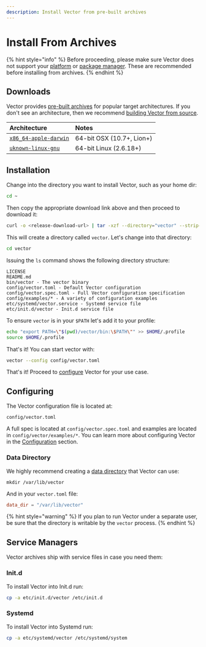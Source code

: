 ```yaml
---
description: Install Vector from pre-built archives
---
```


# Install From Archives

{% hint style="info" %}
Before proceeding, please make sure Vector does not support your
[platform][docs.platforms] or [package manager][docs.package_managers]. These
are recommended before installing from archives.
{% endhint %}

## Downloads

Vector provides [pre-built archives][url.releases] for popular target
architectures. If you don't see an architecture, then we recommend
[building Vector from source][docs.from_source].

| Architecture | Notes |
| :--- | :---- |
| [`x86_64-apple-darwin`][url.vector_latest_x86_64-apple-darwin] | 64-bit OSX (10.7+, Lion+) |
| [`uknown-linux-gnu`][url.vector_latest_x86_64-unknown-linux-gnu] | 64-bit Linux (2.6.18+) |


## Installation

Change into the directory you want to install Vector, such as your home dir:

```bash
cd ~
```

Then copy the appropriate download link above and then proceed to download it:

```bash
curl -o <release-download-url> | tar -xzf --directory="vector" --strip-components=1
```

This will create a directory called `vector`. Let's change into that directory:

```bash
cd vector
```

Issuing the `ls` command shows the following directory structure:

```
LICENSE
README.md
bin/vector - The vector binary
config/vector.toml - Default Vector configuration
config/vector.spec.toml - Full Vector configuration specification
config/examples/* - A variety of configuration examples
etc/systemd/vector.service - Systemd service file
etc/init.d/vector - Init.d service file
```

To ensure `vector` is in your `$PATH` let's add it to your profile:

```bash
echo "export PATH=\"$(pwd)/vector/bin:\$PATH\"" >> $HOME/.profile
source $HOME/.profile
```

That's it! You can start vector with:

```bash
vector --config config/vector.toml
```

That's it! Proceed to [configure](#configuring) Vector for your use case.


## Configuring

The Vector configuration file is located at:

```
config/vector.toml
```

A full spec is located at `config/vector.spec.toml` and examples are
located in `config/vector/examples/*`. You can learn more about configuring
Vector in the [Configuration][docs.configuration] section.

### Data Directory

We highly recommend creating a [data directory][docs.data_directory] that Vector
can use:

```
mkdir /var/lib/vector
```

And in your `vector.toml` file:

```toml
data_dir = "/var/lib/vector"
```

{% hint style="warning" %}
If you plan to run Vector under a separate user, be sure that the directory
is writable by the `vector` process.
{% endhint %}

## Service Managers

Vector archives ship with service files in case you need them:

### Init.d

To install Vector into Init.d run:

```bash
cp -a etc/init.d/vector /etc/init.d
```

### Systemd

To install Vector into Systemd run:

```bash
cp -a etc/systemd/vector /etc/systemd/system
```


[docs.configuration]: ../../../usage/configuration
[docs.data_directory]: ../../../usage/configuration/README.md#data-directory
[docs.from_source]: ../../../setup/installation/from-source.md
[docs.package_managers]: ../../../setup/installation/package-managers
[docs.platforms]: ../../../setup/installation/platforms
[url.releases]: https://github.com/timberio/vector/releases
[url.vector_latest_x86_64-apple-darwin]: https://packages.timber.io/vector/latest/vector-latest-x86_64-apple-darwin.tar.gz
[url.vector_latest_x86_64-unknown-linux-gnu]: https://packages.timber.io/vector/latest/vector-latest-x86_64-unknown-linux-gnu.tar.gz
